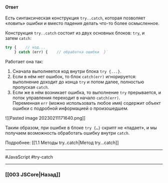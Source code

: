 #### Ответ

Есть синтаксическая конструкция `try..catch`, которая позволяет «ловить» ошибки и вместо падения делать что-то более осмысленное.

Конструкция `try..catch` состоит из двух основных блоков: `try`, и затем `catch`:
~~~javascript
try {    // код...  
	} catch (err) {    // обработка ошибки  }`
~~~

Работает она так:
1.  Сначала выполняется код внутри блока `try {...}`.
2.  Если в нём нет ошибок, то блок `catch(err)` игнорируется: выполнение доходит до конца `try` и потом далее, полностью пропуская `catch`.
3.  Если же в нём возникает ошибка, то выполнение `try` прерывается, и поток управления переходит в начало `catch(err)`. Переменная `err` (можно использовать любое имя) содержит объект ошибки с подробной информацией о произошедшем.

![[Pasted image 20230211171640.png]]

Таким образом, при ошибке в блоке `try {…}` скрипт не «падает», и мы получаем возможность обработать ошибку внутри `catch`.

Подробнее: [[1.1 Методы try..catch|Метод try...catch]]

___
 #JavaScript #try-catch 

___

### [[003 JSCore|Назад]]